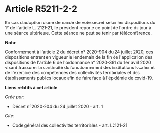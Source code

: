 # Article R5211-2-2

En cas d'adoption d'une demande de vote secret selon les dispositions du 1° de l'article L. 2121-21, le président reporte ce
point de l'ordre du jour à une séance ultérieure. Cette séance ne peut se tenir par téléconférence.

**Nota:**

Conformément à l'article 2 du décret n° 2020-904 du 24 juillet 2020, ces dispositions entrent en vigueur le lendemain de la
fin de l'application des dispositions de l'article 6 de l'ordonnance n° 2020-391 du 1er avril 2020 visant à assurer la
continuité du fonctionnement des institutions locales et de l'exercice des compétences des collectivités territoriales et des
établissements publics locaux afin de faire face à l'épidémie de covid-19.

**Liens relatifs à cet article**

_Créé par_:

  - Décret n°2020-904 du 24 juillet 2020 - art. 1

_Cite_:

  - Code général des collectivités territoriales - art. L2121-21
